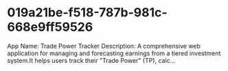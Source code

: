 # 019a21be-f518-787b-981c-668e9ff59526
App Name: Trade Power Tracker  Description: A comprehensive web application for managing and forecasting earnings from a tiered investment system.It helps users track their "Trade Power" (TP), calc...
